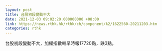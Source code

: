 ```yaml
---
layout: post
title: 台股初段變動不大
date: 2021-12-03 09:02:20.000000000 +08:00
link: https://news.rthk.hk/rthk/ch/component/k2/1622560-20211203.htm
categories: rthk
---
```


台股初段變動不大，加權指數較早時報17720點，跌3點。
